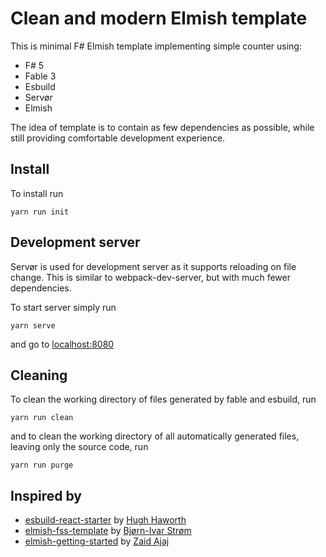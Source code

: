 # Clean and modern Elmish template

This is minimal F# Elmish template implementing simple counter using:

- F# 5
- Fable 3
- Esbuild
- Servør
- Elmish

The idea of template is to contain as few dependencies as possible, while still providing comfortable development experience.

## Install
To install run

```
yarn run init
```

## Development server
Servør is used for development server as it supports reloading on file change. This is similar to webpack-dev-server, but with much fewer dependencies.

To start server simply run

```
yarn serve
```

and go to [localhost:8080](http://localhost:8080)

## Cleaning
To clean the working directory of files generated by fable and esbuild, run

```
yarn run clean
```

and to clean the working directory of all automatically generated files, leaving only the source code, run

```
yarn run purge
```

## Inspired by
- [esbuild-react-starter](https://github.com/Elliotclyde/esbuild-react-starter) by [Hugh Haworth
](https://github.com/Elliotclyde)
- [elmish-fss-template](https://github.com/Bjorn-Strom/elmish-fss-template) by [Bjørn-Ivar Strøm
](https://github.com/Bjorn-Strom)
- [elmish-getting-started](https://github.com/Zaid-Ajaj/elmish-getting-started) by [Zaid Ajaj
](https://github.com/Zaid-Ajaj)
